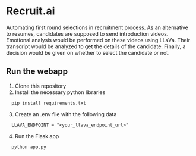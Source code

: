 # Recruit.ai

Automating first round selections in recruitment process. As an alternative to resumes, candidates are supposed to send introduction videos. Emotional analysis would be performed on these videos using LLaVa. Their transcript would be analyzed to get the details of the candidate. Finally, a decision would be given on whether to select the candidate or not.

## Run the webapp
1. Clone this repository
2. Install the necessary python libraries
```
  pip install requirements.txt

```
3. Create an .env file with the following data
```
  LLAVA_ENDPOINT = "<your_llava_endpoint_url>"

```
4. Run the Flask app
```
  python app.py

```

